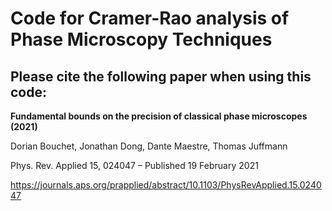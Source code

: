 # Code for Cramer-Rao analysis of Phase Microscopy Techniques

## Please cite the following paper when using this code:

**Fundamental bounds on the precision of classical phase microscopes (2021)**

Dorian Bouchet, Jonathan Dong, Dante Maestre, Thomas Juffmann

Phys. Rev. Applied 15, 024047 – Published 19 February 2021

https://journals.aps.org/prapplied/abstract/10.1103/PhysRevApplied.15.024047

